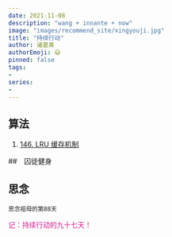 ```yaml
---
date: 2021-11-08
description: "wang + innante + now"
image: "images/recommend_site/xingyouji.jpg"
title: "持续行动"
author: 诸葛青
authorEmoji: 😃
pinned: false
tags:
- 
series:
-
---
```



## 算法
1. [146. LRU 缓存机制](https://leetcode-cn.com/problems/lru-cache/)

##　囚徒健身 

## 思念
``思念祖母的第88天``

<font color=VioletRed>记：持续行动的九十七天！</font>


